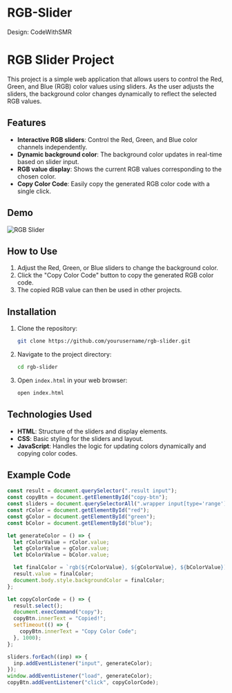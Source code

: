 # RGB-Slider
Design: CodeWithSMR
# RGB Slider Project

This project is a simple web application that allows users to control the Red, Green, and Blue (RGB) color values using sliders. As the user adjusts the sliders, the background color changes dynamically to reflect the selected RGB values.

## Features

- **Interactive RGB sliders**: Control the Red, Green, and Blue color channels independently.
- **Dynamic background color**: The background color updates in real-time based on slider input.
- **RGB value display**: Shows the current RGB values corresponding to the chosen color.
- **Copy Color Code**: Easily copy the generated RGB color code with a single click.

## Demo

![RGB Slider](https://example.com/demo.gif)

## How to Use

1. Adjust the Red, Green, or Blue sliders to change the background color.
2. Click the "Copy Color Code" button to copy the generated RGB color code.
3. The copied RGB value can then be used in other projects.

## Installation

1. Clone the repository:
    ```bash
    git clone https://github.com/yourusername/rgb-slider.git
    ```
   
2. Navigate to the project directory:
    ```bash
    cd rgb-slider
    ```

3. Open `index.html` in your web browser:
    ```bash
    open index.html
    ```

## Technologies Used

- **HTML**: Structure of the sliders and display elements.
- **CSS**: Basic styling for the sliders and layout.
- **JavaScript**: Handles the logic for updating colors dynamically and copying color codes.

## Example Code

```javascript
const result = document.querySelector(".result input");
const copyBtn = document.getElementById("copy-btn");
const sliders = document.querySelectorAll(".wrapper input[type='range']");
const rColor = document.getElementById("red");
const gColor = document.getElementById("green");
const bColor = document.getElementById("blue");

let generateColor = () => {
  let rColorValue = rColor.value;
  let gColorValue = gColor.value;
  let bColorValue = bColor.value;

  let finalColor = `rgb(${rColorValue}, ${gColorValue}, ${bColorValue})`;
  result.value = finalColor;
  document.body.style.backgroundColor = finalColor;
};

let copyColorCode = () => {
  result.select();
  document.execCommand("copy");
  copyBtn.innerText = "Copied!";
  setTimeout(() => {
    copyBtn.innerText = "Copy Color Code";
  }, 1000);
};

sliders.forEach((inp) => {
  inp.addEventListener("input", generateColor);
});
window.addEventListener("load", generateColor);
copyBtn.addEventListener("click", copyColorCode);
